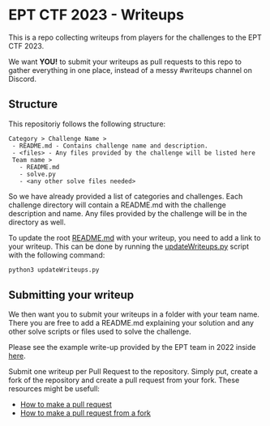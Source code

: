 # EPT CTF 2023 - Writeups
This is a repo collecting writeups from players for the challenges to the EPT CTF 2023.

We want **YOU!** to submit your writeups as pull requests to this repo to gather everything in one place, instead of a messy #writeups channel on Discord.

## Structure
This repositoriy follows the following structure:
```
Category > Challenge Name >
 - README.md - Contains challenge name and description.
 - <files> - Any files provided by the challenge will be listed here
 Team name >
   - README.md
   - solve.py
   - <any other solve files needed>
```
So we have already provided a list of categories and challenges. Each challenge directory will contain a README.md with the challenge description and name. Any files provided by the challenge will be in the directory as well.

To update the root [README.md](../README.md) with your writeup, you need to add a link to your writeup. This can be done by running the [updateWriteups.py](../updateWriteups.py) script with the following command:

```bash
python3 updateWriteups.py
```

## Submitting your writeup
We then want you to submit your writeups in a folder with your team name. There you are free to add a README.md explaining your solution and any other solve scripts or files used to solve the challenge.

Please see the example write-up provided by the EPT team in 2022 inside [here](https://github.com/ept-team/equinor-ctf-2022/tree/main/writeups/Stego/Reversing/ept).

Submit one writeup per Pull Request to the repository. Simply put, create a fork of the repository and create a pull request from your fork. These resources might be usefull:
* [How to make a pull request](https://docs.github.com/en/pull-requests/collaborating-with-pull-requests/proposing-changes-to-your-work-with-pull-requests/creating-a-pull-request)
* [How to make a pull request from a fork](https://docs.github.com/en/pull-requests/collaborating-with-pull-requests/proposing-changes-to-your-work-with-pull-requests/creating-a-pull-request-from-a-fork)
